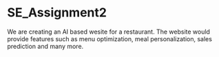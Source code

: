 # SE_Assignment2

We are creating an AI based wesite for a restaurant. The website would provide features such as menu optimization, meal personalization, sales prediction and many more.
